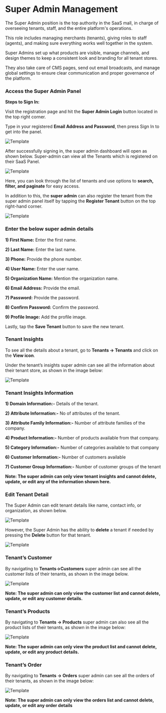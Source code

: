 # Super Admin Management 

The Super Admin position is the top authority in the SaaS mall, in charge of overseeing tenants, staff, and the entire platform's operations.

This role includes managing merchants (tenants), giving roles to staff (agents), and making sure everything works well together in the system.

Super Admins set up what products are visible, manage channels, and design themes to keep a consistent look and branding for all tenant stores.

They also take care of CMS pages, send out email broadcasts, and manage global settings to ensure clear communication and proper governance of the platform.

### Access the Super Admin Panel

**Steps to Sign In:**

Visit the registration page and hit the **Super Admin Login** button located in the top right corner.

Type in your registered **Email Address and Password**, then press Sign In to get into the panel.

![Template](../../assets/2.3.0/images/multi-tenant-ecommerce/1-super-login.png)

After successfully signing in, the super admin dashboard will open as shown below. Super-admin can view all the Tenants which is registered on their SaaS Panel.

![Template](../../assets/2.3.0/images/multi-tenant-ecommerce/2-super-dashboard.png)

Here, you can look through the list of tenants and use options to **search, filter, and paginate** for easy access.

In addition to this, the **super admin** can also register the tenant from the super admin panel itself by tapping the **Register Tenant** button on the top right-hand corner.

![Template](../../assets/2.3.0/images/multi-tenant-ecommerce/3-super-create-tenant.png)

### Enter the below super admin details 

**1) First Name:** Enter the first name.

**2) Last Name:** Enter the last name.

**3) Phone:** Provide the phone number.

**4) User Name:** Enter the user name.

**5) Organization Name:** Mention the organization name.

**6) Email Address:** Provide the email.

**7) Password:** Provide the password.

**8) Confirm Password:** Confirm the password.

**9) Profile Image:** Add the profile image.

Lastly, tap the **Save Tenant** button to save the new tenant.

### Tenant Insights

To see all the details about a tenant, go to **Tenants → Tenants** and click on the **View icon**.

Under the tenant’s insights super admin can see all the information about their tenant store, as shown in the image below:

![Template](../../assets/2.3.0/images/multi-tenant-ecommerce/4-Super-tenant-Insights.png)

### Tenant Insights Information

**1) Domain Information:-** Details of the tenant.

**2) Attribute Information:-** No of attributes of the tenant.

**3) Attribute Family Information:-** Number of attribute families of the company.

**4) Product Information:-** Number of products available from that company.

**5) Category Information:-** Number of categories available to that company

**6) Customer Information:-** Number of customers available

**7) Customer Group Information:-** Number of customer groups of the tenant

**Note: The super admin can only view tenant insights and cannot delete, update, or edit any of the information shown here.**

### Edit Tenant Detail

The Super Admin can edit tenant details like name, contact info, or organization, as shown below.

![Template](../../assets/2.3.0/images/multi-tenant-ecommerce/5-super-edit-tenant.png)

However, the Super Admin has the ability to **delete** a tenant if needed by pressing the **Delete** button for that tenant.

![Template](../../assets/2.3.0/images/multi-tenant-ecommerce/6-super-delete-tenant.png)

### Tenant’s Customer

By navigating to **Tenants→Customers** super admin can see all the customer lists of their tenants, as shown in the image below.

![Template](../../assets/2.3.0/images/multi-tenant-ecommerce/7-super-customer-list.png)

**Note: The super admin can only view the customer list and cannot delete, update, or edit any customer details.**

### Tenant’s Products

By navigating to **Tenants → Products** super admin can also see all the product lists of their tenants, as shown in the image below:

![Template](../../assets/2.3.0/images/multi-tenant-ecommerce/8-super-product-list.png)

**Note: The super admin can only view the product list and cannot delete, update, or edit any product details.**

### Tenant’s Order

By navigating to **Tenants → Orders** super admin can see all the orders of their tenants, as shown in the image below:

![Template](../../assets/2.3.0/images/multi-tenant-ecommerce/9-super-order-list.png)

**Note: The super admin can only view the orders list and cannot delete, update, or edit any order details**

